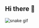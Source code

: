 ## Hi there 👋


![snake gif](https://github.com/Glopxy/Glopxy/blob/output/github-contribution-grid-snake.gif)
